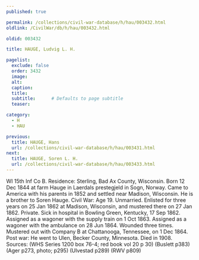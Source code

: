 ```yaml
---
published: true

permalink: /collections/civil-war-database/h/hau/003432.html
oldlink: /CivilWar/db/h/hau/003432.html

oldid: 003432

title: HAUGE, Ludvig L. H.

pagelist:
  exclude: false
  order: 3432
  image: 
  alt:
  caption:
  title:
  subtitle:      # Defaults to page subtitle
  teaser:

category: 
  - H 
  - HAU

previous:
  title: HAUGE, Hans
  url: /collections/civil-war-database/h/hau/003431.html  
next:
  title: HAUGE, Soren L. H.
  url: /collections/civil-war-database/h/hau/003433.html   
---
```

WI 15th Inf Co B. Residence: Sterling, Bad Ax County, Wisconsin. Born 12 Dec 1844 at farm Hauge in Laerdals prestegjeld in Sogn, Norway. Came to America with his parents in 1852 and settled near Madison, Wisconsin. He is a brother to Soren Hauge. Civil War: Age 19. Unmarried. Enlisted for three years on 25 Jan 1862 at Madison, Wisconsin, and mustered there on 27 Jan 1862. Private. Sick in hospital in Bowling Green, Kentucky, 17 Sep 1862. Assigned as a wagoner with the supply train on 1 Oct 1863. Assigned as a wagoner with the ambulance on 28 Jun 1864. Wounded three times. Mustered out with Company B at Chattanooga, Tennessee, on 1 Dec 1864. Post war: He went to Ulen, Becker County, Minnesota. Died in 1908. Sources: (WHS Series 1200 box 76-4; red book vol 20 p 30) (Buslett p383) (Ager p273, photo; p295) (Ulvestad p289) (RWV p809)